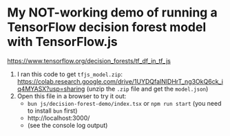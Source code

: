 # My NOT-working demo of running a TensorFlow decision forest model with TensorFlow.js

https://www.tensorflow.org/decision_forests/tf_df_in_tf_js

1. I ran this code to get `tfjs_model.zip`: https://colab.research.google.com/drive/1UYDQfaINlDHrT_ng3OkQ6ck_iq4MYASX?usp=sharing (unzip the `.zip` file and get the `model.json`)
2. Open this file in a browser to try it out:
   - `bun js/decision-forest-demo/index.tsx` or `npm run start` (you need to install `bun` first)
   - http://localhost:3000/
   - (see the console log output)
